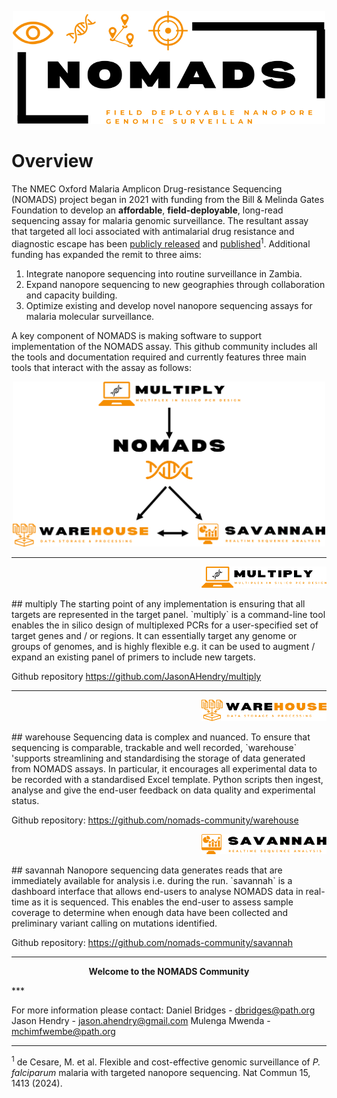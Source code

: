 <p align="center"><img src="nomads_logo.svg" width="500"></p>

# Overview
The NMEC Oxford Malaria Amplicon Drug-resistance Sequencing (NOMADS) project began in 2021 with funding from the Bill & Melinda Gates Foundation to develop an **affordable**, **field-deployable**, long-read sequencing assay for malaria genomic surveillance. The resultant assay that targeted all loci associated with antimalarial drug resistance and diagnostic escape has been [publicly released](https://www.protocols.io/view/cost-effective-targeted-nanopore-sequencing-of-p-f-yxmvm25m6g3p/v2) and [published](https://pubmed.ncbi.nlm.nih.gov/38360754/)<sup>1</sup>. Additional funding has expanded the remit to three aims:

1. Integrate nanopore sequencing into routine surveillance in Zambia.
2. Expand nanopore sequencing to new geographies through collaboration and capacity building.
3. Optimize existing and develop novel nanopore sequencing assays for malaria molecular surveillance.

A key component of NOMADS is making software to support implementation of the NOMADS assay. This github community includes all the tools and documentation required and currently features three main tools that interact with the assay as follows:

<p align="center"><img src="nomads_overview.png" width="500"></p>


***
<p align="right"><img src="multiply_logo.svg" width="200"></p>
## multiply
The starting point of any implementation is ensuring that all targets are represented in the target panel. `multiply` is a command-line tool enables the in silico design of multiplexed PCRs for a user-specified set of target genes and / or regions. It can essentially target any genome or groups of genomes, and is highly flexible e.g. it can be used to augment / expand an existing panel of primers to include new targets.

Github repository https://github.com/JasonAHendry/multiply

***
<p align="right"><img src="warehouse_logo.svg" width="200"></p>
## warehouse
Sequencing data is complex and nuanced. To ensure that sequencing is comparable, trackable and well recorded, `warehouse` 'supports streamlining and standardising the storage of data generated from NOMADS assays. In particular, it encourages all experimental data to be recorded with a standardised Excel template. Python scripts then ingest, analyse and give the end-user feedback on data quality and experimental status.

Github repository: https://github.com/nomads-community/warehouse

<p align="right"><img src="savannah_logo.svg" width="200"></p>
## savannah
Nanopore sequencing data generates reads that are immediately available for analysis i.e. during the run. `savannah` is a dashboard interface that allows end-users to analyse NOMADS data in real-time as it is sequenced. This enables the end-user to assess sample coverage to determine when enough data have been collected and preliminary variant calling on mutations identified.

Github repository: https://github.com/nomads-community/savannah

***
<p align="center"><b>Welcome to the NOMADS Community</b></p>
***

For more information please contact:
Daniel Bridges - dbridges@path.org
Jason Hendry - jason.ahendry@gmail.com
Mulenga Mwenda - mchimfwembe@path.org

***
<sup>1</sup> de Cesare, M. et al. Flexible and cost-effective genomic surveillance of *P. falciparum* malaria with targeted nanopore sequencing. Nat Commun 15, 1413 (2024).
